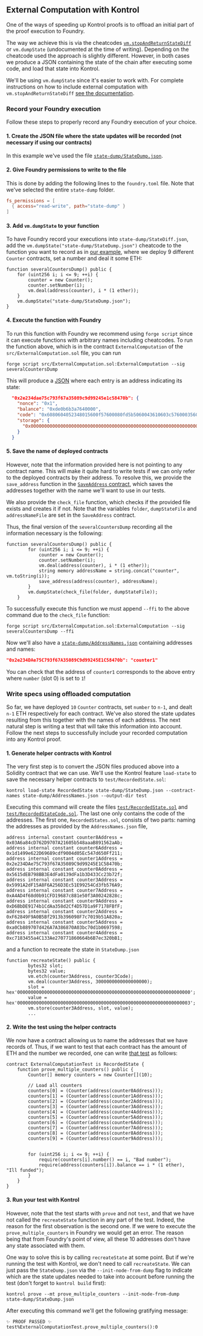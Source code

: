 ## External Computation with Kontrol

One of the ways of speeding up Kontrol proofs is to offload an initial part of the proof execution to Foundry.

The way we achieve this is via the cheatcodes [`vm.stopAndReturnStateDiff`](https://book.getfoundry.sh/cheatcodes/stop-and-return-state-diff) or `vm.dumpState` (undocumented at the time of writing). Depending on the cheatcode used the approach is slightly different. However, in both cases we produce a JSON containing the state of the chain after executing some code, and load that state into Kontrol.

We'll be using `vm.dumpState` since it's easier to work with. For complete instructions on how to include external computation with `vm.stopAndReturnStateDiff` [see the documentation](https://github.com/runtimeverification/kontrol/tree/master/docs/external-computation).

### Record your Foundry execution

Follow these steps to properly record any Foundry execution of your choice.

#### 1. Create the JSON file where the state updates will be recorded (not necessary if using our contracts)

In this example we've used the file [`state-dump/StateDump.json`](./state-dump/StateDump.json).

#### 2. Give Foundry permissions to write to the file

This is done by adding the following lines to the `foundry.toml` file. Note that we've selected the entire `state-dump` folder.
```toml
fs_permissions = [
  { access="read-write", path="state-dump" }
]
```

#### 3. Add `vm.dumpState` to your function

To have Foundry record your executions into `state-dump/StateDiff.json`, add the `vm.dumpState("state-dump/StateDump.json")` cheatcode to the function you want to record as in [our example](./src/ExternalComputation.sol), where we deploy 9 different `Counter` contracts, set a number and deal it some ETH:
```solidity
function severalCountersDump() public {
    for (uint256 i; i <= 9; ++i) {
        counter = new Counter();
        counter.setNumber(i);
        vm.deal(address(counter), i * (1 ether));
    }
    vm.dumpState("state-dump/StateDump.json");
}
```

#### 4. Execute the function with Foundry

To run this function with Foundry we recommend using `forge script` since it can execute functions with arbitrary names including cheatcodes. To run the function above, which is in the contract `ExternalComputation` of the `src/ExternalComputation.sol` file, you can run
```
forge script src/ExternalComputation.sol:ExternalComputation --sig severalCountersDump
```
This will produce a [JSON](./state-dump/StateDump.json) where each entry is an address indicating its state:
```json
  "0x2e234dae75c793f67a35089c9d99245e1c58470b": {
    "nonce": "0x1",
    "balance": "0xde0b6b3a7640000",
    "code": "0x6080604052348015600f57600080fd5b5060043610603c5760003560e01c80633fb5c1cb1460415780638381f58a146053578063d09de08a14606d575b600080fd5b6051604c3660046083565b600055565b005b605b60005481565b60405190815260200160405180910390f35b6051600080549080607c83609b565b9190505550565b600060208284031215609457600080fd5b5035919050565b60006001820160ba57634e487b7160e01b600052601160045260246000fd5b506001019056fea264697066735822122037d3e0197c9d08f161dbb1697fcd490e178cceed9f688846b9eca0fb960fecdc64736f6c63430008190033",
    "storage": {
      "0x0000000000000000000000000000000000000000000000000000000000000000": "0x0000000000000000000000000000000000000000000000000000000000000001"
    }
  }
```

#### 5. Save the name of deployed contracts

However, note that the information provided here is not pointing to any contract name. This will make it quite hard to write tests if we can only refer to the deployed contracts by their address. To resolve this, we provide the `save_address` function in the [`SaveAddress` contract](src/SaveAddress.sol), which saves the addresses together with the name we'll want to use in our tests.

We also provide the `check_file` function, which checks if the provided file exists and creates it if not.
Note that the variables `folder`, `dumpStateFile` and `addressNameFile` are set in the `SaveAddress` contract.

Thus, the final version of the `severalCountersDump` recording all the information necessary is the following:
```solidity
function severalCountersDump() public {
        for (uint256 i; i <= 9; ++i) {
            counter = new Counter();
            counter.setNumber(i);
            vm.deal(address(counter), i * (1 ether));
            string memory addressName = string.concat("counter", vm.toString(i));
            save_address(address(counter), addressName);
        }
        vm.dumpState(check_file(folder, dumpStateFile));
    }
```
To successfully execute this function we must append `--ffi` to the above command due to the `check_file` function:
```
forge script src/ExternalComputation.sol:ExternalComputation --sig severalCountersDump --ffi
```
Now we'll also have a [`state-dump/AddressNames.json`](state-dump/AddressNames.json) containing addresses and names:
```json
"0x2e234DAe75C793f67A35089C9d99245E1C58470b": "counter1"
```
You can check that the address of `counter1` corresponds to the above entry where `number` (slot 0) is set to `1`!

### Write specs using offloaded computation

So far, we have deployed `10` `Counter` contracts, set `number` to `n-1`, and dealt `n-1` ETH respectively for each contract. We've also stored the state updates resulting from this together with the names of each address. The next natural step is writing a test that will take this information into account. Follow the next steps to successfully include your recorded computation into any Kontrol proof.

#### 1. Generate helper contracts with Kontrol

The very first step is to convert the JSON files produced above into a Solidity contract that we can use. We'll use the Kontrol feature `load-state` to save the necessary helper contracts to `test/RecordedState.sol`:
```
kontrol load-state RecordedState state-dump/StateDump.json --contract-names state-dump/AddressNames.json --output-dir test
```
Executing this command will create the files [`test/RecordedState.sol`](test/RecordedState.sol) and [`test/RecordedStateCode.sol`](test/RecordedStateCode.sol). The last one only contains the code of the addresses. The first one, `RecordedStates.sol`, consists of two parts: naming the addresses as provided by the `AddressNames.json` file,
```solidity
address internal constant counter8Address = 0x03A6a84cD762D9707A21605b548aaaB891562aAb;
address internal constant counter6Address = 0x1d1499e622D69689cdf9004d05Ec547d650Ff211;
address internal constant counter1Address = 0x2e234DAe75C793f67A35089C9d99245E1C58470b;
address internal constant counter0Address = 0x5615dEB798BB3E4dFa0139dFa1b3D433Cc23b72f;
address internal constant counter3Address = 0x5991A2dF15A8F6A256D3Ec51E99254Cd3fb576A9;
address internal constant counter7Address = 0xA4AD4f68d0b91CFD19687c881e50f3A00242828c;
address internal constant counter9Address = 0xD6BbDE9174b1CdAa358d2Cf4D57D1a9F7178FBfF;
address internal constant counter2Address = 0xF62849F9A0B5Bf2913b396098F7c7019b51A820a;
address internal constant counter5Address = 0xa0Cb889707d426A7A386870A03bc70d1b0697598;
address internal constant counter4Address = 0xc7183455a4C133Ae270771860664b6B7ec320bB1;
```
and a function to recreate the state in `StateDump.json`
```solidity
function recreateState() public {
		bytes32 slot;
		bytes32 value;
		vm.etch(counter3Address, counter3Code);
		vm.deal(counter3Address, 3000000000000000000);
		slot = hex'0000000000000000000000000000000000000000000000000000000000000000';
		value = hex'0000000000000000000000000000000000000000000000000000000000000003';
		vm.store(counter3Address, slot, value);
        ...
```

#### 2. Write the test using the helper contracts

We now have a contract allowing us to name the addresses that we have records of. Thus, if we want to test that each contract has the amount of ETH and the number we recorded, one can write [that test](test/ExternalComputation.t.sol) as follows:
```solidity
contract ExternalComputationTest is RecordedState {
    function prove_multiple_counters() public {
        Counter[] memory counters = new Counter[](10);

        // Load all counters
        counters[0] = (Counter(address(counter0Address)));
        counters[1] = (Counter(address(counter1Address)));
        counters[2] = (Counter(address(counter2Address)));
        counters[3] = (Counter(address(counter3Address)));
        counters[4] = (Counter(address(counter4Address)));
        counters[5] = (Counter(address(counter5Address)));
        counters[6] = (Counter(address(counter6Address)));
        counters[7] = (Counter(address(counter7Address)));
        counters[8] = (Counter(address(counter8Address)));
        counters[9] = (Counter(address(counter9Address)));


        for (uint256 i; i <= 9; ++i) {
            require(counters[i].number() == i, "Bad number");
            require(address(counters[i]).balance == i * (1 ether), "Ill funded");
        }
    }
}
```
#### 3. Run your test with Kontrol

However, note that the test starts with `prove` and not `test`, and that we have not called the `recreateState` function in any part of the test. Indeed, the reason for the first observation is the second one. If we were to execute the `prove_multiple_counters` in Foundry we would get an error. The reason being that from Foundry's point of view, all these 10 addresses don't have any state associated with them.

One way to solve this is by calling `recreateState` at some point. But if we're running the test with Kontrol, we don't need to call `recreateState`. We can just pass the `StateDump.json` via the `--init-node-from-dump` flag to indicate which are the state updates needed to take into account before running the test (don't forget to `kontrol build` first):
```
kontrol prove --mt prove_multiple_counters --init-node-from-dump state-dump/StateDump.json
```
After executing this command we'll get the following gratifying message:
```
✨ PROOF PASSED ✨ test%ExternalComputationTest.prove_multiple_counters():0
```
